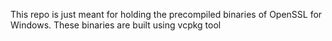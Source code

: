This repo is just meant for holding the precompiled binaries of OpenSSL for Windows.
These binaries are built using vcpkg tool

